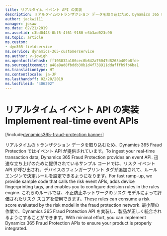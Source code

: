 ```yaml
---
title: リアルタイム イベント API の実装
description: リアルタイムのトランザクション データを取り込むため、Dynamics 365 Fraud Protection ではイベント API が提供されています。
author: jackwi111
manager: josaw
ms.date: 02/21/2019
ms.assetid: c3bd0443-0bf5-4f61-9180-e3b3ad023c90
ms.topic: article
ms.custom:
- dyn365-fieldservice
ms.service: dynamics-365-customerservice
ms.author: v-jowigh
ms.openlocfilehash: ff103032a106cec0b642a76047d8263b409b8fde
ms.sourcegitcommit: a48a8ad8fbddb30b1d4f738911ddafffb9fb6ba1
ms.translationtype: HT
ms.contentlocale: ja-JP
ms.lasthandoff: 02/20/2019
ms.locfileid: "406292"
---
```

#  <a name="implement-real-time-event-apis"></a><span data-ttu-id="18cf2-103">リアルタイム イベント API の実装</span><span class="sxs-lookup"><span data-stu-id="18cf2-103">Implement real-time event APIs</span></span>
[!include[dynamics365-fraud-protection banner](../../../includes/dynamics365-fraud-protection.md)]






<span data-ttu-id="18cf2-104">リアルタイムのトランザクション データを取り込むため、Dynamics 365 Fraud Protection ではイベント API が提供されています。</span><span class="sxs-lookup"><span data-stu-id="18cf2-104">To ingest your real-time transaction data, Dynamics 365 Fraud Protection provides an event API.</span></span> <span data-ttu-id="18cf2-105">迅速な立ち上げのために提供されているサンプル コードでは、リスク イベント API が呼び出され、デバイスのフィンガープリント タグが追加されて、ルール エンジンで決定ルールを設定できるようになります。</span><span class="sxs-lookup"><span data-stu-id="18cf2-105">For fast ramp-up, we provide sample code that calls the risk event APIs, adds device fingerprinting tags, and enables you to configure decision rules in the rules engine.</span></span> <span data-ttu-id="18cf2-106">これらのルールでは、不正防止ネットワークのリスク モデルによって評価されたリスク スコアを使用できます。</span><span class="sxs-lookup"><span data-stu-id="18cf2-106">These rules can consume a risk score evaluated by the risk model in the fraud protection network.</span></span> <span data-ttu-id="18cf2-107">最小限の作業で、Dynamics 365 Fraud Protection API を実装し、製品が正しく統合されるようにすることができます。</span><span class="sxs-lookup"><span data-stu-id="18cf2-107">With minimal effort, you can implement Dynamics 365 Fraud Protection APIs to ensure your product is properly integrated.</span></span>
